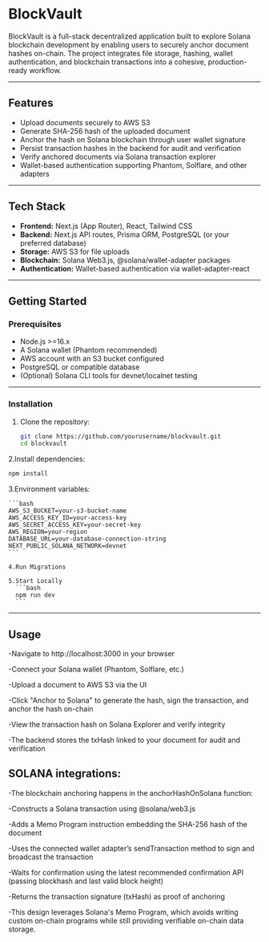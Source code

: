 # BlockVault

BlockVault is a full-stack decentralized application built to explore Solana blockchain development by enabling users to securely anchor document hashes on-chain. The project integrates file storage, hashing, wallet authentication, and blockchain transactions into a cohesive, production-ready workflow.

---

## Features

- Upload documents securely to AWS S3
- Generate SHA-256 hash of the uploaded document
- Anchor the hash on Solana blockchain through user wallet signature
- Persist transaction hashes in the backend for audit and verification
- Verify anchored documents via Solana transaction explorer
- Wallet-based authentication supporting Phantom, Solflare, and other adapters

---

## Tech Stack

- **Frontend:** Next.js (App Router), React, Tailwind CSS
- **Backend:** Next.js API routes, Prisma ORM, PostgreSQL (or your preferred database)
- **Storage:** AWS S3 for file uploads
- **Blockchain:** Solana Web3.js, @solana/wallet-adapter packages
- **Authentication:** Wallet-based authentication via wallet-adapter-react

---

## Getting Started

### Prerequisites

- Node.js >=16.x
- A Solana wallet (Phantom recommended)
- AWS account with an S3 bucket configured
- PostgreSQL or compatible database
- (Optional) Solana CLI tools for devnet/localnet testing

---

### Installation

1. Clone the repository:

   ```bash
   git clone https://github.com/yourusername/blockvault.git
   cd blockvault
   ```

2.Install dependencies:

```bash
npm install
```

3.Environment variables:

    ```bash
    AWS_S3_BUCKET=your-s3-bucket-name
    AWS_ACCESS_KEY_ID=your-access-key
    AWS_SECRET_ACCESS_KEY=your-secret-key
    AWS_REGION=your-region
    DATABASE_URL=your-database-connection-string
    NEXT_PUBLIC_SOLANA_NETWORK=devnet
    ```

    4.Run Migrations

    5.Start Locally
      ```bash
      npm run dev
      ```

---

## Usage

-Navigate to http://localhost:3000 in your browser

-Connect your Solana wallet (Phantom, Solflare, etc.)

-Upload a document to AWS S3 via the UI

-Click "Anchor to Solana" to generate the hash, sign the transaction, and anchor the hash on-chain

-View the transaction hash on Solana Explorer and verify integrity

-The backend stores the txHash linked to your document for audit and verification

## SOLANA integrations:

-The blockchain anchoring happens in the anchorHashOnSolana function:

-Constructs a Solana transaction using @solana/web3.js

-Adds a Memo Program instruction embedding the SHA-256 hash of the document

-Uses the connected wallet adapter’s sendTransaction method to sign and broadcast the transaction

-Waits for confirmation using the latest recommended confirmation API (passing blockhash and last valid block height)

-Returns the transaction signature (txHash) as proof of anchoring

-This design leverages Solana's Memo Program, which avoids writing custom on-chain programs while still providing verifiable on-chain data storage.
